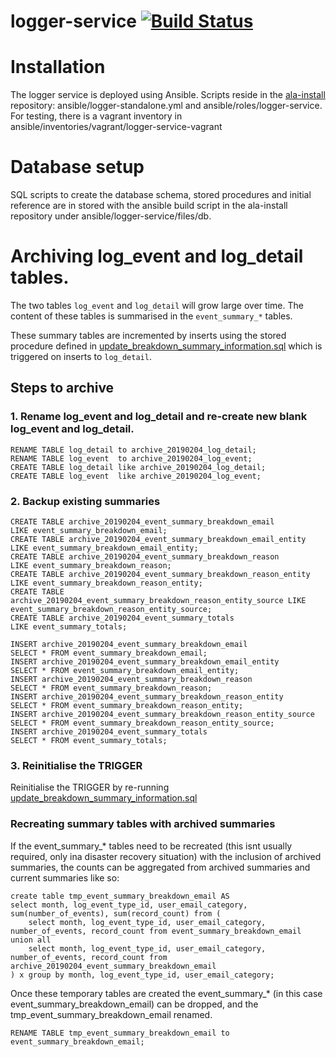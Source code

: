 # logger-service   [![Build Status](https://travis-ci.com/AtlasOfLivingAustralia/logger-service.svg)](https://travis-ci.com/github/AtlasOfLivingAustralia/logger-service)

# Installation

The logger service is deployed using Ansible. Scripts reside in the [ala-install](https://github.com/AtlasOfLivingAustralia/ala-install) repository: ansible/logger-standalone.yml and ansible/roles/logger-service. For testing, there is a vagrant inventory in ansible/inventories/vagrant/logger-service-vagrant

# Database setup

SQL scripts to create the database schema, stored procedures and initial reference are in stored with the ansible build script in the ala-install repository under ansible/logger-service/files/db.

# Archiving log_event and log_detail tables.

The two tables `log_event` and `log_detail` will grow large over time. The content of these tables is summarised in the `event_summary_*` tables.

These summary tables are incremented by inserts using the stored procedure defined in [update_breakdown_summary_information.sql](https://github.com/AtlasOfLivingAustralia/ala-install/blob/master/ansible/roles/logger-service/files/db/update_breakdown_summary_information.sql) which is triggered on inserts to `log_detail`.

## Steps to archive

### 1. Rename log_event and log_detail and re-create new blank log_event and log_detail.
```
RENAME TABLE log_detail to archive_20190204_log_detail;
RENAME TABLE log_event  to archive_20190204_log_event;
CREATE TABLE log_detail like archive_20190204_log_detail;
CREATE TABLE log_event  like archive_20190204_log_event;
```
### 2. Backup existing summaries

```
CREATE TABLE archive_20190204_event_summary_breakdown_email                LIKE event_summary_breakdown_email; 
CREATE TABLE archive_20190204_event_summary_breakdown_email_entity         LIKE event_summary_breakdown_email_entity;
CREATE TABLE archive_20190204_event_summary_breakdown_reason               LIKE event_summary_breakdown_reason;
CREATE TABLE archive_20190204_event_summary_breakdown_reason_entity        LIKE event_summary_breakdown_reason_entity;
CREATE TABLE archive_20190204_event_summary_breakdown_reason_entity_source LIKE event_summary_breakdown_reason_entity_source;
CREATE TABLE archive_20190204_event_summary_totals                         LIKE event_summary_totals;
```
```
INSERT archive_20190204_event_summary_breakdown_email 
SELECT * FROM event_summary_breakdown_email;
INSERT archive_20190204_event_summary_breakdown_email_entity
SELECT * FROM event_summary_breakdown_email_entity;
INSERT archive_20190204_event_summary_breakdown_reason
SELECT * FROM event_summary_breakdown_reason;
INSERT archive_20190204_event_summary_breakdown_reason_entity
SELECT * FROM event_summary_breakdown_reason_entity;
INSERT archive_20190204_event_summary_breakdown_reason_entity_source
SELECT * FROM event_summary_breakdown_reason_entity_source;
INSERT archive_20190204_event_summary_totals
SELECT * FROM event_summary_totals;
```

### 3. Reinitialise the TRIGGER

Reinitialise the TRIGGER by re-running [update_breakdown_summary_information.sql](https://github.com/AtlasOfLivingAustralia/ala-install/blob/master/ansible/roles/logger-service/files/db/update_breakdown_summary_information.sql)

### Recreating summary tables with archived summaries

If the event_summary_* tables need to be recreated (this isnt usually required, only ina disaster recovery situation) with the inclusion of archived summaries, the counts can be aggregated from archived summaries and current summaries like so:

```
create table tmp_event_summary_breakdown_email AS
select month, log_event_type_id, user_email_category, sum(number_of_events), sum(record_count) from (
    select month, log_event_type_id, user_email_category, number_of_events, record_count from event_summary_breakdown_email union all
    select month, log_event_type_id, user_email_category, number_of_events, record_count from archive_20190204_event_summary_breakdown_email
) x group by month, log_event_type_id, user_email_category;
```

Once these temporary tables are created the event_summary_* (in this case event_summary_breakdown_email) can be dropped, and the tmp_event_summary_breakdown_email renamed.

```
RENAME TABLE tmp_event_summary_breakdown_email to event_summary_breakdown_email;
```
